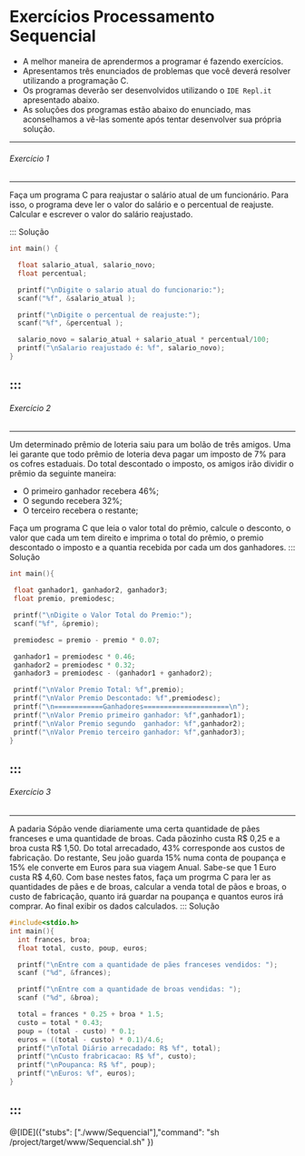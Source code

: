 # Exercícios Processamento Sequencial
+ A melhor maneira de aprendermos a programar é fazendo exercícios. 
+ Apresentamos três enunciados de problemas que você deverá resolver utilizando a programação C.  
+ Os  programas deverão ser desenvolvidos utilizando o `IDE Repl.it` apresentado abaixo.
+ As soluções dos programas estão abaixo do enunciado, mas aconselhamos a vê-las somente após tentar desenvolver sua própria solução. 
---
###### Exercício 1  
---
Faça um programa C para reajustar o salário atual de um funcionário. Para isso, o programa deve ler o valor do salário e o percentual de reajuste. Calcular e escrever o valor do salário reajustado.  

::: Solução

``` C
int main() {

  float salario_atual, salario_novo;
  float percentual;        

  printf("\nDigite o salario atual do funcionario:"); 
  scanf("%f", &salario_atual );  

  printf("\nDigite o percentual de reajuste:"); 
  scanf("%f", &percentual );  

  salario_novo = salario_atual + salario_atual * percentual/100; 
  printf("\nSalario reajustado é: %f", salario_novo);
}
```
:::
---
###### Exercício 2 
---
Um determinado prêmio de loteria saiu para um bolão de três amigos. Uma lei garante que todo prêmio de loteria deva pagar um imposto de 7% para os cofres estaduais. Do total descontado o imposto, os amigos irão dividir o  prêmio da seguinte maneira:
+ O primeiro ganhador recebera 46%;
+ O segundo recebera 32%;
+ O terceiro recebera o restante;

Faça um programa C que leia o valor total do prêmio, calcule o desconto, o valor que cada um tem direito e imprima o total do prêmio, o premio descontado o imposto e a quantia recebida por cada um dos ganhadores.
::: Solução
``` C
int main(){

 float ganhador1, ganhador2, ganhador3;
 float premio, premiodesc;

 printf("\nDigite o Valor Total do Premio:");
 scanf("%f", &premio);

 premiodesc = premio - premio * 0.07;

 ganhador1 = premiodesc * 0.46;
 ganhador2 = premiodesc * 0.32;
 ganhador3 = premiodesc - (ganhador1 + ganhador2);

 printf("\nValor Premio Total: %f",premio);
 printf("\nValor Premio Descontado: %f",premiodesc);
 printf("\n============Ganhadores=====================\n");
 printf("\nValor Premio primeiro ganhador: %f",ganhador1);
 printf("\nValor Premio segundo  ganhador: %f",ganhador2);
 printf("\nValor Premio terceiro ganhador: %f",ganhador3);
}
```
:::
---
###### Exercício 3 
---
A padaria Sópão vende diariamente uma certa quantidade de pães franceses e uma quantidade de broas. Cada pãozinho custa R$ 0,25 e a broa custa R$ 1,50. Do total arrecadado, 43% corresponde aos custos de fabricação.
Do restante, Seu joão guarda 15% numa conta de poupança e 15% ele converte em Euros para sua viagem Anual. Sabe-se que 1 Euro custa R$ 4,60.  Com base nestes fatos, faça um progrma C para ler as quantidades de pães e de broas, calcular a venda total de pãos e broas, o custo de fabricação, quanto irá guardar na poupança e quantos euros irá comprar.  Ao final exibir os dados calculados.
::: Solução
``` C
#include<stdio.h>
int main(){
  int frances, broa;
  float total, custo, poup, euros;

  printf("\nEntre com a quantidade de pães franceses vendidos: ");
  scanf ("%d", &frances);

  printf("\nEntre com a quantidade de broas vendidas: ");
  scanf ("%d", &broa);

  total = frances * 0.25 + broa * 1.5;
  custo = total * 0.43;
  poup = (total - custo) * 0.1;
  euros = ((total - custo) * 0.1)/4.6;
  printf("\nTotal Diário arrecadado: R$ %f", total);
  printf("\nCusto frabricacao: R$ %f", custo);
  printf("\nPoupanca: R$ %f", poup);
  printf("\nEuros: %f", euros);
}
```
:::
---

@[IDE]({"stubs": ["./www/Sequencial"],"command": "sh /project/target/www/Sequencial.sh"
})

